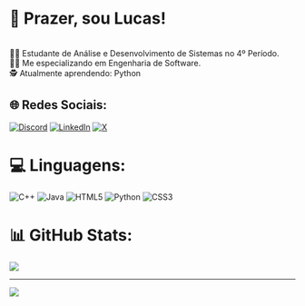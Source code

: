 # 💫 Prazer, sou Lucas!
<br>👨‍🔬 Estudante de Análise e Desenvolvimento de Sistemas no 4º Período.<br>👨‍🔧 Me especializando em Engenharia de Software.<br>🕵️ Atualmente aprendendo: Python


## 🌐 Redes Sociais:
[![Discord](https://img.shields.io/badge/Discord-%237289DA.svg?logo=discord&logoColor=white)](https://discord.gg/discord.com/users/338856974374666241) [![LinkedIn](https://img.shields.io/badge/LinkedIn-%230077B5.svg?logo=linkedin&logoColor=white)](https://linkedin.com/in/www.linkedin.com/in/lucas-carvalho-de-oliveira-057a64265/) [![X](https://img.shields.io/badge/X-black.svg?logo=X&logoColor=white)](https://x.com/https://x.com/suikkj_) 

# 💻 Linguagens:
![C++](https://img.shields.io/badge/c++-%2300599C.svg?style=for-the-badge&logo=c%2B%2B&logoColor=white) ![Java](https://img.shields.io/badge/java-%23ED8B00.svg?style=for-the-badge&logo=openjdk&logoColor=white) ![HTML5](https://img.shields.io/badge/html5-%23E34F26.svg?style=for-the-badge&logo=html5&logoColor=white) ![Python](https://img.shields.io/badge/python-3670A0?style=for-the-badge&logo=python&logoColor=ffdd54) ![CSS3](https://img.shields.io/badge/css3-%231572B6.svg?style=for-the-badge&logo=css3&logoColor=white)
# 📊 GitHub Stats:
![](https://github-readme-stats.vercel.app/api?username=suikkj&theme=gruvbox&hide_border=false&include_all_commits=false&count_private=false)<br/>

---
[![](https://visitcount.itsvg.in/api?id=suikkj&icon=1&color=2)](https://visitcount.itsvg.in)

<!-- Proudly created with GPRM ( https://gprm.itsvg.in ) -->
